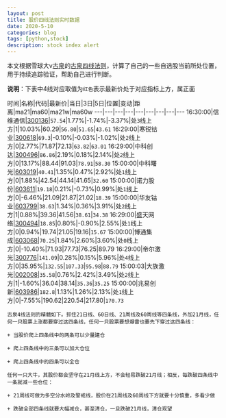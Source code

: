 ```yaml
---
layout: post
title: 股价四线法则实时数据
date: 2020-5-10
categories: blog
tags: [python,stock]
description: stock index alert
---
```



本文根据雪球大v[古泉](https://xueqiu.com/u/7148646888)的[古泉四线法则](https://xueqiu.com/7148646888/130498192)，计算了自己的一些自选股当前所处位置，用于持续追踪验证，帮助自己进行判断。

**说明**：下表中4线对应取值为`红色`表示最新价处于对应指标上方，属正面

时间|名称|代码|最新价|当日|3日|5日|位置|变动|距离|ma21|ma60|ma21w|ma60w
---|---|---|---|---|---|---|---|---
16:30:00|信维通信|[300136](https://xueqiu.com/S/SZ300136)|`57.54`|1.77%|-1.74%|-3.37%|处`3`线上方|1|10.03%|60.29|`56.80`|`51.65`|`43.61`
16:29:00|寒锐钴业|[300618](https://xueqiu.com/S/SZ300618)|`69.3`|-0.10%|-0.03%|-1.02%|处`2`线上方|0|2.77%|71.87|72.13|`63.82`|`63.01`
16:29:00|中科创达|[300496](https://xueqiu.com/S/SZ300496)|`86.86`|2.19%|0.18%|2.14%|处`2`线上方|0|13.17%|88.44|91.03|`78.91`|`58.30`
15:00:00|中科曙光|[603019](https://xueqiu.com/S/SH603019)|`40.41`|1.35%|0.47%|2.92%|处`1`线上方|0|1.88%|42.54|44.14|41.65|`32.60`
15:00:00|诺力股份|[603611](https://xueqiu.com/S/SH603611)|`19.18`|0.21%|-0.73%|0.99%|处`1`线上方|0|-6.46%|21.09|21.87|21.02|`18.39`
15:00:00|华友钴业|[603799](https://xueqiu.com/S/SH603799)|`38.63`|1.34%|0.36%|3.91%|处`2`线上方|1|0.88%|39.36|41.56|`38.61`|`34.38`
16:29:00|盛天网络|[300494](https://xueqiu.com/S/SZ300494)|`18.85`|0.80%|-0.90%|2.55%|处`1`线上方|0|0.94%|19.74|21.05|19.16|`15.67`
15:00:00|博通集成|[603068](https://xueqiu.com/S/SH603068)|`70.25`|1.84%|2.60%|3.60%|处`0`线上方|0|-10.40%|71.93|77.73|76.25|89.79
16:29:00|帝尔激光|[300776](https://xueqiu.com/S/SZ300776)|`141.09`|0.28%|0.15%|5.96%|处`4`线上方|0|35.95%|`132.55`|`107.33`|`95.98`|`88.79`
15:00:03|大族激光|[002008](https://xueqiu.com/S/SZ002008)|`35.58`|0.76%|2.42%|3.49%|处`2`线上方|1|-1.60%|36.04|38.14|`35.36`|`35.25`
15:00:00|兆易创新|[603986](https://xueqiu.com/S/SH603986)|`182.8`|1.13%|1.26%|2.13%|处`1`线上方|0|-7.55%|190.62|220.54|217.80|`170.73`

```
古泉4线法则的精髓如下。抓住21日线、60日线、21周线及60周线等四条线，外加21月线，任何一只股票上涨都要穿过这四条线，任何一只股票要想爆雷也要先下穿过这四条线：

+ 当股价爬上四条线中的两条可以少量建仓

+ 爬上四条线中的三条可以加大仓位

+ 爬上四条线中的四条可以全仓

任何一只大牛，其股价都会坚守在21月线上方，不会轻易跌破21月线；相反，每跌破四条线中一条就减一些仓位：

+ 21周线可做为多空分水岭及警戒线，股价在21周线及60周线下方就要十分慎重，多看少做

+ 跌破全部四条线就要大幅减仓，甚至清仓，一旦跌破21月线，清仓观望
```